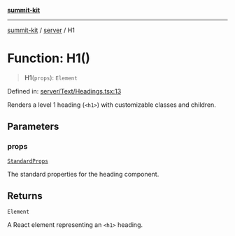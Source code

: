[**summit-kit**](../../README.md)

***

[summit-kit](../../modules.md) / [server](../README.md) / H1

# Function: H1()

> **H1**(`props`): `Element`

Defined in: [server/Text/Headings.tsx:13](https://github.com/andrewgremlich/summit-kit/blob/aa2be78d740324e5b3ff93911408340830848b2a/src/react/server/Text/Headings.tsx#L13)

Renders a level 1 heading (`<h1>`) with customizable classes and children.

## Parameters

### props

[`StandardProps`](../type-aliases/StandardProps.md)

The standard properties for the heading component.

## Returns

`Element`

A React element representing an `<h1>` heading.
